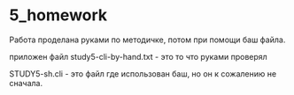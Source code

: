 # 5_homework
Работа проделана руками по методичке, потом при помощи баш файла.

приложен файл study5-cli-by-hand.txt    - это то что руками проверял

STUDY5-sh.cli - это  файл где использован баш, но он к сожалению не сначала.
